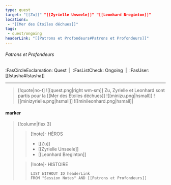 ```yaml
---
type: quest
target: "[[Zu]]" "[[Zyrielle Unseele]]" "[[Leonhard Breginton]]"
locations:
 - "[[Mer des Étoiles déchues]]"
tags:
 - quest/ongoing
headerLink: "[[Patrons et Profondeurs#Patrons et Profondeurs]]"
---
```

###### Patrons et Profondeurs
<span class="sub2">:FasCircleExclamation: Quest&nbsp;&nbsp;|&nbsp;&nbsp;:FasListCheck: Ongoing&nbsp;&nbsp;|&nbsp;&nbsp;:FasUser: [[Istasha#Istasha]]</span>
___

> [!quote|no-t]
>![[quest.png|right wm-sm]] Zu, Zyrielle et Leonhard sont partis pour la [[Mer des Étoiles déchues]]
>![[minizu.png|hsmall]] ![[minizyrielle.png|hsmall]] ![[minileonhard.png|hsmall]]

#### marker
> [!column|flex 3]
> >[!note]- HÉROS
> >- [[Zu]]
> >- [[Zyrielle Unseele]]
> >- [[Leonhard Breginton]]
> 
>>[!note]- HISTOIRE
>>```dataview
>>LIST WITHOUT ID headerLink
>>FROM "Session Notes" AND [[Patrons et Profondeurs]]

